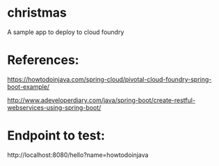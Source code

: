 # christmas

A sample app to deploy to cloud foundry

# References:
https://howtodoinjava.com/spring-cloud/pivotal-cloud-foundry-spring-boot-example/

http://www.adeveloperdiary.com/java/spring-boot/create-restful-webservices-using-spring-boot/


# Endpoint to test:
http://localhost:8080/hello?name=howtodoinjava
